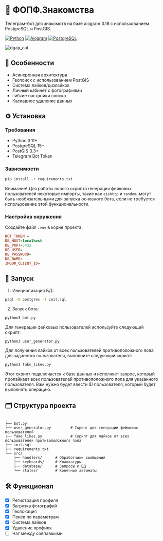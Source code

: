 # 🚀 ФОПФ.Знакомства

Телеграм-бот для знакомств на базе aiogram 3.18 с использованием PostgreSQL и PostGIS.

[![Python](https://img.shields.io/badge/Python-3.11%2B-blue)](https://python.org)
[![Aiogram](https://img.shields.io/badge/Aiogram-3.18-green)](https://aiogram.dev)
[![PostgreSQL](https://img.shields.io/badge/PostgreSQL-15%2B-blue)](https://postgresql.org)


![dgap_cat](https://i.imgur.com/NX2BCna.jpeg)

## 📌 Особенности
- Асинхронная архитектура
- Геопоиск с использованием PostGIS
- Система лайков/дизлайков
- Личный кабинет с фотографиями
- Гибкие настройки поиска
- Каскадное удаление данных

## ⚙️ Установка

### Требования
- Python 3.11+
- PostgreSQL 15+
- PostGIS 3.3+
- Telegram Bot Token

### Зависимости
```bash
pip install -r requirements.txt
```

Внимание! Для работы нового скрипта генерации фейковых пользователей некоторые импорты, такие как `aiohttp` и `random`, могут быть необязательными для запуска основного бота, если не требуется использование этой функциональности.

### Настройка окружения
Создайте файл `.env` в корне проекта:
```ini
BOT_TOKEN =
DB_HOST=localhost
DB_PORT=5432
DB_USER=
DB_PASSWORD=
DB_NAME=
IMGUR_CLIENT_ID=
```

## 🏃 Запуск
1. Инициализация БД:
```bash
psql -U postgres -f init.sql
```

2. Запуск бота:
```bash
python3 bot.py
```

Для генерации фейковых пользователей используйте следующий скрипт:
```bash
python3 user_generator.py
```

Для получения лайков от всех пользователей противоположного пола для заданного пользователя, выполните следующий скрипт:

```bash
python3 fake_likes.py
```

Этот скрипт подключается к базе данных и исполняет запрос, который пролайкает всех пользователей противоположного пола для указанного пользователя. Вам нужно будет ввести ID пользователя, который будет выполнять операцию.

## 🗂 Структура проекта
```
.
├── bot.py
├── user_generator.py         # Скрипт для генерации фейковых пользователей
├── fake_likes.py             # Скрипт для лайков от всех пользователей противоположного пола
├── init.sql
├── requirements.txt
└── src/
    ├── handlers/      # Обработчики сообщений
    ├── keyboards/     # Клавиатуры
    ├── database/      # Запросы к БД
    └── states/        # Конечные автоматы
```

## 🛠 Функционал
- [x] Регистрация профиля
- [x] Загрузка фотографий
- [x] Геолокация
- [x] Поиск по параметрам
- [x] Система лайков
- [x] Удаление профиля
- [ ] Чат между совпавшими
